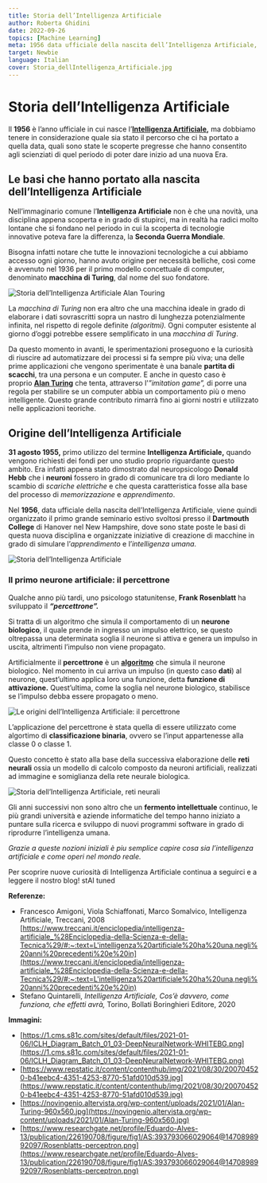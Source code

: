 ```yaml
---
title: Storia dell’Intelligenza Artificiale
author: Roberta Ghidini
date: 2022-09-26
topics: [Machine Learning]
meta: 1956 data ufficiale della nascita dell’Intelligenza Artificiale, ma bisogna considerare il lungo percorso e le scoperte che ci hanno portato a quella data. 
target: Newbie
language: Italian
cover: Storia_dellIntelligenza_Artificiale.jpg
---
```


# Storia dell’Intelligenza Artificiale

Il **1956** è l’anno ufficiale in cui nasce l’**[Intelligenza Artificiale](...),** ma dobbiamo tenere in considerazione quale sia stato il percorso che ci ha portato a quella data, quali sono state le scoperte pregresse che hanno consentito agli scienziati di quel periodo di poter dare inizio ad una nuova Era.

## **Le basi che hanno portato alla nascita dell’Intelligenza Artificiale**

Nell’immaginario comune l’**Intelligenza Artificiale** non è che una novità, una disciplina appena scoperta e in grado di stupirci, ma in realtà ha radici molto lontane che si fondano nel periodo in cui la scoperta di tecnologie innovative poteva fare la differenza, la **Seconda Guerra Mondiale**.

Bisogna infatti notare che tutte le innovazioni tecnologiche a cui abbiamo accesso ogni giorno, hanno avuto origine per necessità belliche, così come è avvenuto nel 1936 per il primo modello concettuale di computer, denominato **macchina di Turing**, dal nome del suo fondatore.

![Storia dell’Intelligenza Artificiale Alan Touring](./Storia_dellIntelligenza_Artificiale_Alan_Turing.jpg)


La *macchina di Turing* non era altro che una macchina ideale in grado di elaborare i dati sovrascritti sopra un nastro di lunghezza potenzialmente infinita, nel rispetto di regole definite *(algoritmi).* Ogni computer esistente al giorno d’oggi potrebbe essere semplificato in una *macchina di Turing*.

Da questo momento in avanti, le sperimentazioni proseguono e la curiosità di riuscire ad automatizzare dei processi si fa sempre più viva; una delle prime applicazioni che vengono sperimentate è una banale **partita di scacchi**, tra una persona e un computer. E anche in questo caso è proprio **[Alan Turing](https://www.storicang.it/a/alan-turing-larma-segreta-degli-alleati_15245)** che tenta, attraverso l’*”imitation game”,* di porre una regola per stabilire se un computer abbia un comportamento più o meno intelligente. Questo grande contributo rimarrà fino ai giorni nostri e utilizzato nelle applicazioni teoriche.

## **Origine dell’Intelligenza Artificiale**

**31 agosto 1955,** primo utilizzo del termine **Intelligenza Artificiale,** quando vengono richiesti dei fondi per uno studio proprio riguardante questo ambito. Era infatti appena stato dimostrato dal neuropsicologo **Donald Hebb** che i **neuroni** fossero in grado di comunicare tra di loro mediante lo scambio di *scariche elettriche* e che questa caratteristica fosse alla base del processo di *memorizzazione* e *apprendimento*.

Nel **1956**, data ufficiale della nascita dell’Intelligenza Artificiale, viene quindi organizzato il primo grande seminario estivo svoltosi presso il **Dartmouth College** di Hanover nel New Hampshire, dove sono state poste le basi di questa nuova disciplina e organizzate iniziative di creazione di macchine in grado di simulare l’*apprendimento* e l’*intelligenza umana*.

![Storia dell’Intelligenza Artificiale](Storia_dellIntelligenza_Artificiale.jpg)



### **Il primo neurone artificiale: il percettrone**

Qualche anno più tardi, uno psicologo statunitense, **Frank Rosenblatt** ha sviluppato il ***“percettrone”.*** 

Si tratta di un algoritmo che simula il comportamento di un **neurone biologico**, il quale prende in ingresso un impulso elettrico, se questo oltrepassa una determinata soglia il neurone si attiva e genera un impulso in uscita, altrimenti l’impulso non viene propagato. 

Artificialmente il **percettrone** è un **[algoritmo](./../cos-%C3%A8-un-algoritmo-e-per-cosa-si-utilizza/Cos%E2%80%99%C3%A8%20un%20algoritmo%20e%20per%20cosa%20si%20utilizza.md)** che simula il neurone biologico. Nel momento in cui arriva un impulso (in questo caso **dati**) al neurone, quest’ultimo applica loro una funzione, detta **funzione di attivazione.** Quest’ultima, come la soglia nel neurone biologico, stabilisce se l’impulso debba essere propagato o meno.

![Le origini dell’Intelligenza Artificiale: il percettrone](Storia_dellIntelligenza_Artificiale_percettrone.png)

L’applicazione del percettrone è stata quella di essere utilizzato come algortimo di **classificazione binaria**, ovvero se l’input appartenesse alla classe 0 o classe 1. 

Questo concetto è stato alla base della successiva elaborazione delle **reti neurali** ossia un modello di calcolo composto da neuroni artificiali, realizzati ad immagine e somiglianza della rete neurale biologica.

![Storia dell’Intelligenza Artificiale, reti neurali](Storia_dellIntelligenza_Artificiale_reti_neurali.webp)

Gli anni successivi non sono altro che un **fermento intellettuale** continuo, le più grandi università e aziende informatiche del tempo hanno iniziato a puntare sulla ricerca e sviluppo di nuovi programmi software in grado di riprodurre l’intelligenza umana.

*Grazie a queste nozioni iniziali è piu semplice capire cosa sia l’intelligenza artificiale e come operi nel mondo reale.* 

Per scoprire nuove curiosità di Intelligenza Artificiale continua a seguirci e a leggere il nostro blog! stAI tuned 

**Referenze:** 

- Francesco Amigoni, Viola Schiaffonati, Marco Somalvico, Intelligenza Artificiale, Treccani, 2008 [https://www.treccani.it/enciclopedia/intelligenza-artificiale_%28Enciclopedia-della-Scienza-e-della-Tecnica%29/#:~:text=L'intelligenza%20artificiale%20ha%20una,negli%20anni%20precedenti%20e%20in](https://www.treccani.it/enciclopedia/intelligenza-artificiale_%28Enciclopedia-della-Scienza-e-della-Tecnica%29/#:~:text=L'intelligenza%20artificiale%20ha%20una,negli%20anni%20precedenti%20e%20in)
- Stefano Quintarelli, *Intelligenza Artificiale, Cos’è davvero, come funziona, che effetti avrà,* Torino, Bollati Boringhieri Editore, 2020

**Immagini:**

- [https://1.cms.s81c.com/sites/default/files/2021-01-06/ICLH_Diagram_Batch_01_03-DeepNeuralNetwork-WHITEBG.png](https://1.cms.s81c.com/sites/default/files/2021-01-06/ICLH_Diagram_Batch_01_03-DeepNeuralNetwork-WHITEBG.png)
- [https://www.repstatic.it/content/contenthub/img/2021/08/30/200704520-b41eebc4-4351-4253-8770-51afd010d539.jpg](https://www.repstatic.it/content/contenthub/img/2021/08/30/200704520-b41eebc4-4351-4253-8770-51afd010d539.jpg)
- [https://novingenio.altervista.org/wp-content/uploads/2021/01/Alan-Turing-960x560.jpg](https://novingenio.altervista.org/wp-content/uploads/2021/01/Alan-Turing-960x560.jpg)
- [https://www.researchgate.net/profile/Eduardo-Alves-13/publication/226190708/figure/fig1/AS:393793066029064@1470898992097/Rosenblatts-perceptron.png](https://www.researchgate.net/profile/Eduardo-Alves-13/publication/226190708/figure/fig1/AS:393793066029064@1470898992097/Rosenblatts-perceptron.png)